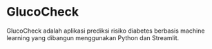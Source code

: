 # GlucoCheck

GlucoCheck adalah aplikasi prediksi risiko diabetes berbasis machine learning yang dibangun menggunakan Python dan Streamlit.